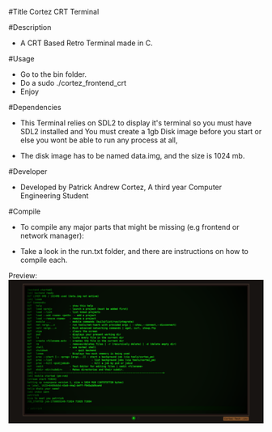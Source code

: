 #Title
Cortez CRT Terminal

#Description
- A CRT Based Retro Terminal made in C.

#Usage

- Go to the bin folder.
- Do a sudo ./cortez_frontend_crt
- Enjoy

#Dependencies

- This Terminal relies on SDL2 to display it's terminal so you must have SDL2 installed
and You must create a 1gb Disk image before you start or else you wont be able to run any process at all, 

- The disk image has to be named data.img, and the size is 1024 mb.

#Developer

- Developed by Patrick Andrew Cortez, A third year Computer Engineering Student

#Compile
- To compile any major parts that might be missing (e.g frontend or network manager):

- Take a look in the run.txt folder, and there are instructions on how to compile each.

Preview:
![Alt Text](Success_run.png)
